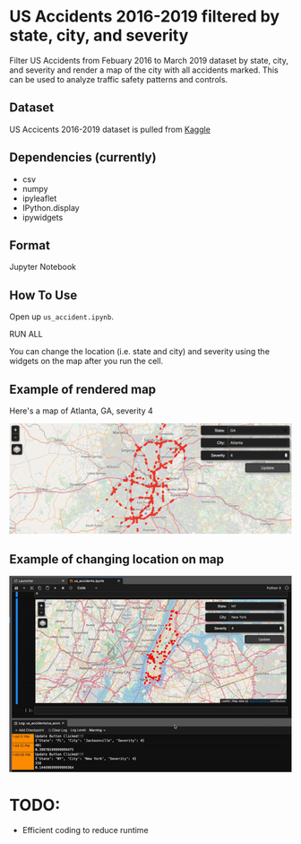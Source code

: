 # US Accidents 2016-2019 filtered by state, city, and severity
Filter US Accidents from Febuary 2016 to March 2019 dataset by state, city, and severity and render a map of the city with all accidents marked. This can be used to analyze traffic safety patterns and controls.

## Dataset
US Accicents 2016-2019 dataset is pulled from [Kaggle](https://www.kaggle.com/sobhanmoosavi/us-accidents)

## Dependencies (currently)

* csv
* numpy
* ipyleaflet
* IPython.display
* ipywidgets

## Format

Jupyter Notebook

## How To Use

Open up `us_accident.ipynb`.

RUN ALL

You can change the location (i.e. state and city) and severity using the widgets on the map after you run the cell.

## Example of rendered map

Here's a map of Atlanta, GA, severity 4

![](./example.png)

## Example of changing location on map

![](./example.gif)

# TODO:

* Efficient coding to reduce runtime
